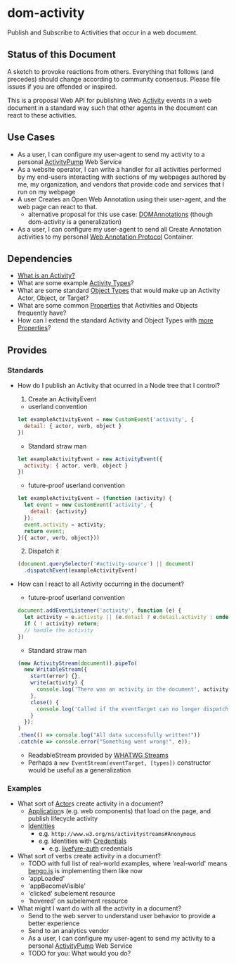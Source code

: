 # dom-activity

Publish and Subscribe to Activities that occur in a web document.

## Status of this Document

A sketch to provoke reactions from others. Everything that follows (and precedes) should change according to community consensus. Please file issues if you are offended or inspired.

This is a proposal Web API for publishing Web [Activity](http://www.w3.org/TR/2015/WD-activitystreams-vocabulary-20150129/#dfn-activity) events in a web document in a standard way such that other agents in the document can react to these activities.

## Use Cases

* As a user, I can configure my user-agent to send my activity to a personal [ActivityPump](http://w3c-social.github.io/activitypump/) Web Service
* As a website operator, I can write a handler for all activities performed by my end-users interacting with sections of my webpages authored by me, my organization, and vendors that provide code and services that I run on my webpage
* A user Creates an Open Web Annotation using their user-agent, and the web page can react to that.
  - alternative proposal for this use case: [DOMAnnotations](https://docs.google.com/presentation/d/1ZKSZyLbEFqwYaG32cFJwcXQjjiU2ZzQguDmyhKfaTdY/edit#slide=id.g99ebca8a5_1_46) (though dom-activity is a generalization)
* As a user, I can configure my user-agent to send all Create Annotation activities to my personal [Web Annotation Protocol](http://w3c.github.io/web-annotation/protocol/wd/#create-a-new-annotation) Container.

## Dependencies

* [What is an Activity?](http://www.w3.org/TR/2015/WD-activitystreams-vocabulary-20150129/#dfn-activity)
* What are some example [Activity Types](http://www.w3.org/TR/2015/WD-activitystreams-vocabulary-20150129/#activity-types)?
* What are some standard [Object Types](http://www.w3.org/TR/2015/WD-activitystreams-vocabulary-20150129/#object-types) that would make up an Activity Actor, Object, or Target?
* What are some common [Properties](http://www.w3.org/TR/2015/WD-activitystreams-vocabulary-20150129/#properties) that Activities and Objects frequently have?
* How can I extend the standard Activity and Object Types with [more Properties](http://www.w3.org/TR/json-ld/#dfn-property)?

## Provides

### Standards

* How do I publish an Activity that ocurred in a Node tree that I control?
  1. Create an ActivityEvent
    - userland convention
    ```js
    let exampleActivityEvent = new CustomEvent('activity', {
      detail: { actor, verb, object }
    })
    ```
    - Standard straw man
    ```js
    let exampleActivityEvent = new ActivityEvent({
      activity: { actor, verb, object }
    })
    ```
    - future-proof userland convention
    ```js
    let exampleActivityEvent = (function (activity) {
      let event = new CustomEvent('activity', {
        detail: {activity}
      });
      event.activity = activity;
      return event;
    }({ actor, verb, object}))
    ```
  2. Dispatch it
  ```js
  (document.querySelector('#activity-source') || document)
    .dispatchEvent(exampleActivityEvent)
  ```

* How can I react to all Activity occurring in the document?
  - future-proof userland convention
  ```js
  document.addEventListener('activity', function (e) {
    let activity = e.activity || (e.detail ? e.detail.activity : undefined);
    if ( ! activity) return;
    // handle the activity
  })
  ```
  - Standard straw man
  ```javascript
  (new ActivityStream(document)).pipeTo(
    new WritableStream({
      start(error) {},
      write(activity) {
        console.log('There was an activity in the document', activity)
      },
      close() {
        console.log('Called if the eventTarget can no longer dispatch ActivityEvents (e.g. the Element is garbage collected)')
      }
    });
  )
  .then(() => console.log("All data successfully written!"))
  .catch(e => console.error("Something went wrong!", e));
  ```
    - ReadableStream provided by [WHATWG Streams](https://streams.spec.whatwg.org/#rs-class)
    - Perhaps a `new EventStream(eventTarget, [types])` constructor would be useful as a generalization

### Examples

* What sort of [Actor](http://www.w3.org/TR/2015/WD-activitystreams-vocabulary-20150129/#dfn-actor)s create activity in a document?
  - [Application](http://www.w3.org/TR/2015/WD-activitystreams-vocabulary-20150129/#dfn-application)s (e.g. web components) that load on the page, and publish lifecycle activity
  - [Identities](http://www.w3.org/TR/2015/WD-activitystreams-vocabulary-20150129/#dfn-identity)
    + e.g. `http://www.w3.org/ns/activitystreams#Anonymous`
    + e.g. Identities with [Credentials](https://w3c.github.io/webappsec/specs/credentialmanagement/#interfaces-credential-types-credential)
      * e.g. [livefyre-auth](https://github.com/Livefyre/livefyre-auth) credentials
* What sort of verbs create activity in a document?
  - TODO with full list of real-world examples, where 'real-world' means [bengo.is](https://bengo.is) is implementing them like now
  - 'appLoaded'
  - 'appBecomeVisible'
  - 'clicked' subelement resource
  - 'hovered' on subelement resource
* What might I want do with all the activity in a document?
  - Send to the web server to understand user behavior to provide a better experience
  - Send to an analytics vendor
  - As a user, I can configure my user-agent to send my activity to a personal [ActivityPump](http://w3c-social.github.io/activitypump/) Web Service
  - TODO for you: What would you do?

